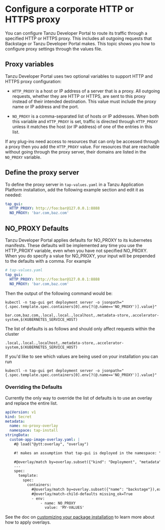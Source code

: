 # Configure a corporate HTTP or HTTPS proxy

You can configure Tanzu Developer Portal to route its traffic through a specified HTTP or HTTPS proxy.
This includes all outgoing requests that Backstage or Tanzu Developer Portal makes. This topic shows
you how to configure proxy settings through the values file.

## <a id='proxy-variables'></a> Proxy variables

Tanzu Developer Portal uses two optional variables to support HTTP and HTTPS proxy configuration:

- `HTTP_PROXY` is a host or IP address of a server that is a proxy. All outgoing requests, whether
  they are HTTP or HTTPS, are sent to this proxy instead of their intended destination. This value
  must include the proxy name or IP address and the port.

- `NO_PROXY` is a comma-separated list of hosts or IP addresses. When both this variable and
  `HTTP_PROXY` is set, traffic is directed through `HTTP_PROXY` unless it matches the host (or
  IP address) of one of the entries in this list.

If any plug-ins need access to resources that can only be accessed through a proxy then you add the
`HTTP_PROXY` value. For resources that are reachable without going through the proxy server, their
domains are listed in the `NO_PROXY` variable.

## <a id='def-proxy-server'></a> Define the proxy server

To define the proxy server in `tap-values.yaml` in a Tanzu Application Platform installation, add
the following example section and edit it as needed:

```yaml
tap_gui:
  HTTP_PROXY: http://foo:bar@127.0.0.1:8888
  NO_PROXY: 'bar.com,baz.com'
```

## NO_PROXY Defaults

Tanzu Developer Portal applies defaults for NO_PROXY to its kubernetes
manifests. These defaults will be implemented any time you use the HTTP_PROXY
variable, even when you have not specified NO_PROXY. When you do specify a value
for NO_PROXY, your input will be prepended to the defaults with a comma. For example

```yaml
# tap-values.yaml
tap_gui:
  HTTP_PROXY: http://foo:bar@127.0.0.1:8888
  NO_PROXY: 'bar.com,baz.com'
```

Then the output of the following command would be:
```shell
kubectl -n tap-gui get deployment server -o jsonpath="{.spec.template.spec.containers[0].env[?(@.name=='NO_PROXY')].value}"
```
```shell
bar.com,baz.com,.local,.local.,localhost,.metadata-store,.accelerator-system,$(KUBERNETES_SERVICE_HOST)
```

The list of defaults is as follows and should only affect requests within the
cluster

```
.local,.local.,localhost,.metadata-store,.accelerator-system,$(KUBERNETES_SERVICE_HOST)
```

If you'd like to see which values are being used on your installation you can run
```
kubectl -n tap-gui get deployment server -o jsonpath="{.spec.template.spec.containers[0].env[?(@.name=='NO_PROXY')].value}"
```

### Overriding the Defaults

Currently the only way to override the list of defaults is to use an overlay and
replace the entire list.

```yaml
apiVersion: v1
kind: Secret
metadata:
  name: no-proxy-overlay
  namespace: tap-install
stringData:
  custom-app-image-overlay.yaml: |
    #@ load("@ytt:overlay", "overlay")

    #! makes an assumption that tap-gui is deployed in the namespace: "tap-gui"

    #@overlay/match by=overlay.subset({"kind": "Deployment", "metadata": {"name": "server", "namespace": "tap-gui"}}), expects="1+"
    ---
    spec:
      template:
        spec:
          containers:
            #@overlay/match by=overlay.subset({"name": "backstage"}),expects="1+"
            #@overlay/match-child-defaults missing_ok=True
            - env:
                - name: NO_PROXY
                  value: 'MY-VALUES'
```

See the doc on [customizing your package
installation](../customize-package-installation.hbs.md) to learn more about how
to apply overlays.
